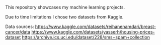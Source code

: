 This repository showcases my machine learning projects.

Due to time limitations I chose two datasets from Kaggle.


Data sources: 
https://www.kaggle.com/datasets/reihanenamdari/breast-cancer/data
https://www.kaggle.com/datasets/yasserh/housing-prices-dataset
https://archive.ics.uci.edu/dataset/228/sms+spam+collection
